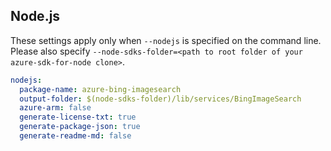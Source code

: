 ## Node.js

These settings apply only when `--nodejs` is specified on the command line.
Please also specify `--node-sdks-folder=<path to root folder of your azure-sdk-for-node clone>`.

``` yaml $(nodejs)
nodejs:
  package-name: azure-bing-imagesearch
  output-folder: $(node-sdks-folder)/lib/services/BingImageSearch
  azure-arm: false
  generate-license-txt: true
  generate-package-json: true
  generate-readme-md: false
```
